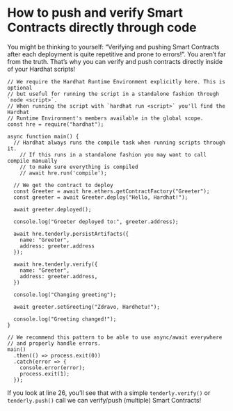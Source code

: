 # How to push and verify Smart Contracts directly through code

You might be thinking to yourself: “Verifying and pushing Smart Contracts after each deployment is quite repetitive and prone to errors!”. You aren’t far from the truth. That’s why you can verify and push contracts directly inside of your Hardhat scripts!

```text
// We require the Hardhat Runtime Environment explicitly here. This is optional 
// but useful for running the script in a standalone fashion through `node <script>`.
// When running the script with `hardhat run <script>` you'll find the Hardhat
// Runtime Environment's members available in the global scope.
const hre = require("hardhat");

async function main() {
  // Hardhat always runs the compile task when running scripts through it.
    // If this runs in a standalone fashion you may want to call compile manually
    // to make sure everything is compiled
    // await hre.run('compile');

  // We get the contract to deploy
  const Greeter = await hre.ethers.getContractFactory("Greeter");
  const greeter = await Greeter.deploy("Hello, Hardhat!");

  await greeter.deployed();

  console.log("Greeter deployed to:", greeter.address);
  
  await hre.tenderly.persistArtifacts({
    name: "Greeter",
    address: greeter.address
  });
  
  await hre.tenderly.verify({
    name: "Greeter",
    address: greeter.address,
  })

  console.log("Changing greeting");

  await greeter.setGreeting("Zdravo, Hardhetu!");

  console.log("Greeting changed!");
}

// We recommend this pattern to be able to use async/await everywhere
// and properly handle errors.
main()
  .then(() => process.exit(0))
  .catch(error => {
    console.error(error);
    process.exit(1);
  });
```

If you look at line 26, you’ll see that with a simple `tenderly.verify()` or `tenderly.push()` call we can verify/push \(multiple\) Smart Contracts!

